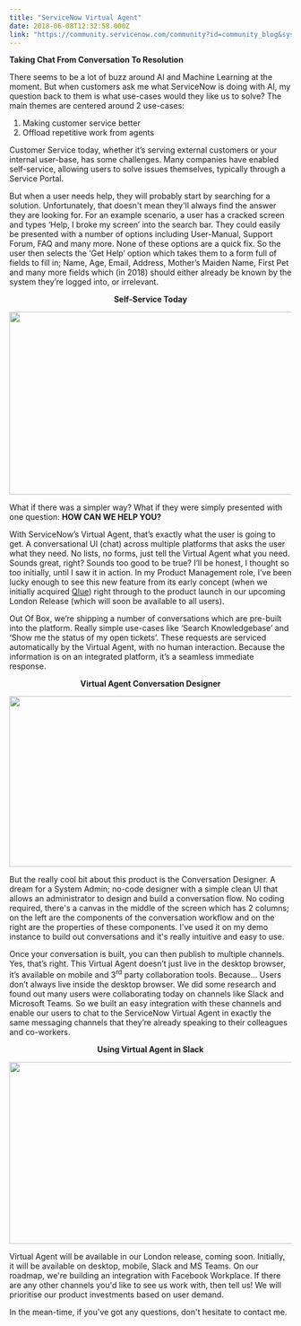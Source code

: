 ```yaml
---
title: "ServiceNow Virtual Agent"
date: 2018-06-08T12:32:58.000Z
link: "https://community.servicenow.com/community?id=community_blog&sys_id=ea1c93bddba21780d58ea345ca961957"
---
```

<p><strong>Taking Chat From Conversation To Resolution</strong></p>
<p>There seems to be a lot of buzz around AI and Machine Learning at the moment. But when customers ask me what ServiceNow is doing with AI, my question back to them is what use-cases would they like us to solve? The main themes are centered around 2 use-cases:</p>
<ol><li>Making customer service better</li><li>Offload repetitive work from agents</li></ol>
<p>Customer Service today, whether it’s serving external customers or your internal user-base, has some challenges. Many companies have enabled self-service, allowing users to solve issues themselves, typically through a Service Portal.</p>
<p style="text-align: left;">But when a user needs help, they will probably start by searching for a solution. Unfortunately, that doesn&#39;t mean they&#39;ll always find the answer they are looking for. For an example scenario, a user has a cracked screen and types ‘Help, I broke my screen’ into the search bar. They could easily be presented with a number of options including User-Manual, Support Forum, FAQ and many more. None of these options are a quick fix. So the user then selects the ‘Get Help’ option which takes them to a form full of fields to fill in; Name, Age, Email, Address, Mother’s Maiden Name, First Pet and many more fields which (in 2018) should either already be known by the system they’re logged into, or irrelevant.</p>
<p style="text-align: center;"><strong>Self-Service Today</strong></p>
<p style="text-align: center;"><img style="max-width: 100%; max-height: 480px;" src="0e7dd775dbe21780d58ea345ca9619d9.iix" width="580" height="326" /></p>
<p style="text-align: left;">What if there was a simpler way? What if they were simply presented with one question: <strong>HOW CAN WE HELP YOU?</strong></p>
<p>With ServiceNow’s Virtual Agent, that’s exactly what the user is going to get. A conversational UI (chat) across multiple platforms that asks the user what they need. No lists, no forms, just tell the Virtual Agent what you need. Sounds great, right? Sounds too good to be true? I’ll be honest, I thought so too initially, until I saw it in action. In my Product Management role, I’ve been lucky enough to see this new feature from its early concept (when we initially acquired <a href="https://www.servicenow.com/company/media/press-room/servicenow-acquires-qlue-and-invests-in-buildonme-to-deliver-intelligent-automation-to-everyday-enterprise-work.html" rel="nofollow">Qlue</a>) right through to the product launch in our upcoming London Release (which will soon be available to all users).</p>
<p>Out Of Box, we’re shipping a number of conversations which are pre-built into the platform. Really simple use-cases like ‘Search Knowledgebase’ and ‘Show me the status of my open tickets’. These requests are serviced automatically by the Virtual Agent, with no human interaction. Because the information is on an integrated platform, it’s a seamless immediate response.</p>
<p style="text-align: center;"><strong>Virtual Agent Conversation Designer</strong></p>
<p style="text-align: center;"><img style="max-width: 100%; max-height: 480px;" src="2c9e13b9dbe21780d58ea345ca9619d7.iix" width="578" height="304" /></p>
<p>But the really cool bit about this product is the Conversation Designer. A dream for a System Admin; no-code designer with a simple clean UI that allows an administrator to design and build a conversation flow. No coding required, there&#39;s a canvas in the middle of the screen which has 2 columns; on the left are the components of the conversation workflow and on the right are the properties of these components. I&#39;ve used it on my demo instance to build out conversations and it&#39;s really intuitive and easy to use.</p>
<p>Once your conversation is built, you can then publish to multiple channels. Yes, that’s right. This Virtual Agent doesn’t just live in the desktop browser, it’s available on mobile and 3<sup>rd</sup> party collaboration tools. Because… Users don’t always live inside the desktop browser. We did some research and found out many users were collaborating today on channels like Slack and Microsoft Teams. So we built an easy integration with these channels and enable our users to chat to the ServiceNow Virtual Agent in exactly the same messaging channels that they’re already speaking to their colleagues and co-workers.</p>
<p style="text-align: center;"><strong>Using Virtual Agent in Slack</strong></p>
<p style="text-align: center;"><img style="max-width: 100%; max-height: 480px;" src="655fdf3ddbe21780d58ea345ca961952.iix" width="581" height="324" /></p>
<p style="text-align: left;">Virtual Agent will be available in our London release, coming soon. Initially, it will be available on desktop, mobile, Slack and MS Teams. On our roadmap, we&#39;re building an integration with Facebook Workplace. If there are any other channels you&#39;d like to see us work with, then tell us! We will prioritise our product investments based on user demand.</p>
<p style="text-align: left;">In the mean-time, if you&#39;ve got any questions, don&#39;t hesitate to contact me.</p>